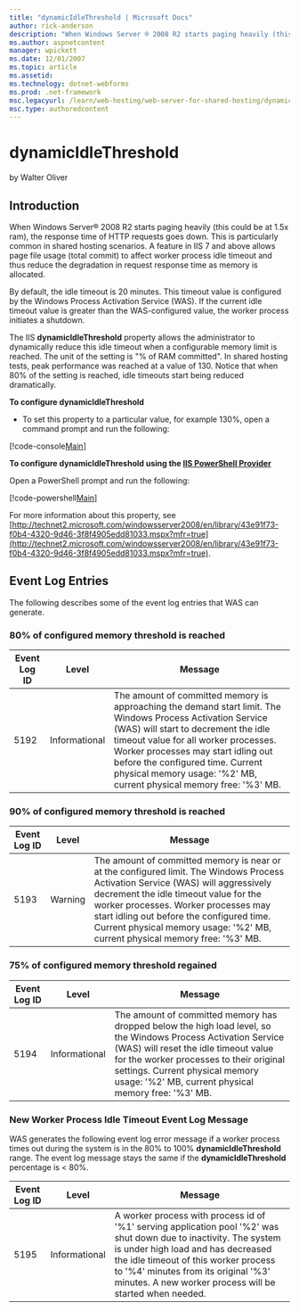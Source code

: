 ```yaml
---
title: "dynamicIdleThreshold | Microsoft Docs"
author: rick-anderson
description: "When Windows Server ® 2008 R2 starts paging heavily (this could be at 1.5x ram), the response time of HTTP requests goes down. This is particularly common in..."
ms.author: aspnetcontent
manager: wpickett
ms.date: 12/01/2007
ms.topic: article
ms.assetid: 
ms.technology: dotnet-webforms
ms.prod: .net-framework
msc.legacyurl: /learn/web-hosting/web-server-for-shared-hosting/dynamicidlethreshold
msc.type: authoredcontent
---
```

dynamicIdleThreshold
====================
by Walter Oliver

## Introduction

When Windows Server® 2008 R2 starts paging heavily (this could be at 1.5x ram), the response time of HTTP requests goes down. This is particularly common in shared hosting scenarios. A feature in IIS 7 and above allows page file usage (total commit) to affect worker process idle timeout and thus reduce the degradation in request response time as memory is allocated.

By default, the idle timeout is 20 minutes. This timeout value is configured by the Windows Process Activation Service (WAS). If the current idle timeout value is greater than the WAS-configured value, the worker process initiates a shutdown.

The IIS **dynamicIdleThreshold** property allows the administrator to dynamically reduce this idle timeout when a configurable memory limit is reached. The unit of the setting is "% of RAM committed". In shared hosting tests, peak performance was reached at a value of 130. Notice that when 80% of the setting is reached, idle timeouts start being reduced dramatically.

**To configure dynamicIdleThreshold**

- To set this property to a particular value, for example 130%, open a command prompt and run the following:


[!code-console[Main](dynamicidlethreshold/samples/sample1.cmd)]


**To configure dynamicIdleThreshold using the [IIS PowerShell Provider](../../manage/powershell/installing-the-iis-powershell-snap-in.md)**

Open a PowerShell prompt and run the following:


[!code-powershell[Main](dynamicidlethreshold/samples/sample2.ps1)]


For more information about this property, see [http://technet2.microsoft.com/windowsserver2008/en/library/43e91f73-f0b4-4320-9d46-3f8f4905edd81033.mspx?mfr=true](http://technet2.microsoft.com/windowsserver2008/en/library/43e91f73-f0b4-4320-9d46-3f8f4905edd81033.mspx?mfr=true).

## Event Log Entries

The following describes some of the event log entries that WAS can generate.

### 80% of configured memory threshold is reached

| **Event Log ID** | **Level** | **Message** |
| --- | --- | --- |
| 5192 | Informational | The amount of committed memory is approaching the demand start limit. The Windows Process Activation Service (WAS) will start to decrement the idle timeout value for all worker processes. Worker processes may start idling out before the configured time. Current physical memory usage: '%2' MB, current physical memory free: '%3' MB. |


### 90% of configured memory threshold is reached

| **Event Log ID** | **Level** | **Message** |
| --- | --- | --- |
| 5193 | Warning | The amount of committed memory is near or at the configured limit. The Windows Process Activation Service (WAS) will aggressively decrement the idle timeout value for the worker processes. Worker processes may start idling out before the configured time. Current physical memory usage: '%2' MB, current physical memory free: '%3' MB. |


### 75% of configured memory threshold regained

| **Event Log ID** | **Level** | **Message** |
| --- | --- | --- |
| 5194 | Informational | The amount of committed memory has dropped below the high load level, so the Windows Process Activation Service (WAS) will reset the idle timeout value for the worker processes to their original settings. Current physical memory usage: '%2' MB, current physical memory free: '%3' MB. |


### New Worker Process Idle Timeout Event Log Message

WAS generates the following event log error message if a worker process times out during the system is in the 80% to 100% **dynamicIdleThreshold** range.  The event log message stays the same if the **dynamicIdleThreshold** percentage is &lt; 80%.

| **Event Log ID** | **Level** | **Message** |
| --- | --- | --- |
| 5195 | Informational | A worker process with process id of '%1' serving application pool '%2' was shut down due to inactivity. The system is under high load and has decreased the idle timeout of this worker process to '%4' minutes from its original '%3' minutes. A new worker process will be started when needed. |
